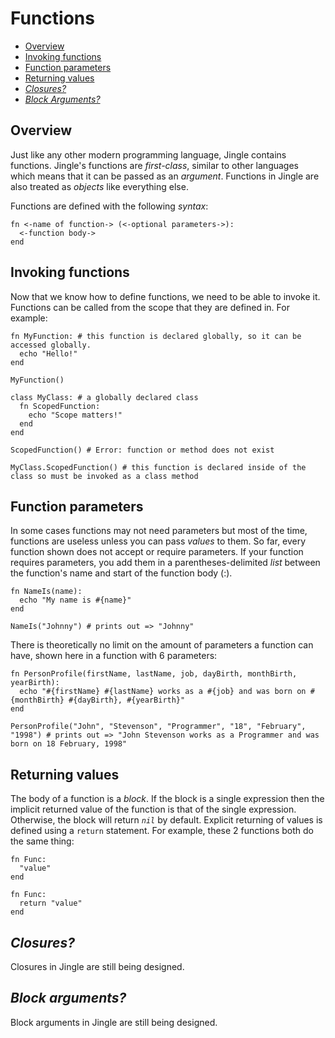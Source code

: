 # Functions
- [Overview](https://github.com/jingle-lang/jingle/blob/master/docs/functions.md#overview)
- [Invoking functions](https://github.com/jingle-lang/jingle/blob/master/docs/functions.md#invoking-functions)
- [Function parameters](https://github.com/jingle-lang/jingle/blob/master/docs/functions.md#function-parameters)
- [Returning values](https://github.com/jingle-lang/jingle/blob/master/docs/functions.md#returning-values)
- [_Closures?_](https://github.com/jingle-lang/jingle/blob/master/docs/functions.md#closures)
- [_Block Arguments?_](https://github.com/jingle-lang/jingle/blob/master/docs/functions.md#block-arguments)

## Overview
Just like any other modern programming language, Jingle contains functions. Jingle's functions are _first-class_, similar to other languages which means that it can be passed as an _argument_. Functions in Jingle are also treated as _objects_ like everything else.

Functions are defined with the following _syntax_:
```
fn <-name of function-> (<-optional parameters->):
  <-function body->
end
```
## Invoking functions
Now that we know how to define functions, we need to be able to invoke it. Functions can be called from the scope that they are defined in. For example:
```
fn MyFunction: # this function is declared globally, so it can be accessed globally.
  echo "Hello!"
end

MyFunction()

class MyClass: # a globally declared class
  fn ScopedFunction:
    echo "Scope matters!"
  end
end

ScopedFunction() # Error: function or method does not exist

MyClass.ScopedFunction() # this function is declared inside of the class so must be invoked as a class method
```
## Function parameters
In some cases functions may not need parameters but most of the time, functions are useless unless you can pass _values_ to them. So far, every function shown does not accept or require parameters. If your function requires parameters, you add them in a parentheses-delimited _list_ between the function's name and start of the function body (:).
```
fn NameIs(name):
  echo "My name is #{name}"
end

NameIs("Johnny") # prints out => "Johnny"
```
There is theoretically no limit on the amount of parameters a function can have, shown here in a function with 6 parameters:
```
fn PersonProfile(firstName, lastName, job, dayBirth, monthBirth, yearBirth):
  echo "#{firstName} #{lastName} works as a #{job} and was born on #{monthBirth} #{dayBirth}, #{yearBirth}"
end

PersonProfile("John", "Stevenson", "Programmer", "18", "February", "1998") # prints out => "John Stevenson works as a Programmer and was born on 18 February, 1998"
```
## Returning values
The body of a function is a _block_. If the block is a single expression then the implicit returned value of the function is that of the single expression. Otherwise, the block will return _`nil`_ by default. Explicit returning of values is defined using a `return` statement. For example, these 2 functions both do the same thing:
```
fn Func:
  "value"
end

fn Func:
  return "value"
end
```
## _Closures?_
Closures in Jingle are still being designed.

## _Block arguments?_
Block arguments in Jingle are still being designed.
